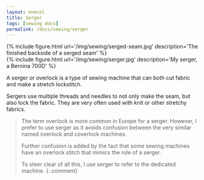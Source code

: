 ```yaml
---
layout: onecol
title: Serger
tags: [sewing docs]
permalink: /docs/sewing/serger
---
```

<div class="row">
<div class="col-md-6">
{% include figure.html
    url='/img/sewing/serged-seam.jpg'
    description='The finished backside of a serged seam'
%}
</div>
<div class="col-md-6">
{% include figure.html
    url='/img/sewing/serger.jpg'
    description='My serger, a Bernina 700D'
%}
</div>
</div>

A serger or overlock is a type of sewing machine that can both cut fabric and make a stretch lockstitch.

Sergers use multiple threads and needles to not only make the seam, but also lock the fabric. They are very often used with knit or other stretchy fabrics.

> The term overlock is more common in Europe for a serger. However, I prefer to use serger as it avoids confusion between the very similar named overlock and coverlock machines.
>
> Further confusion is added by the fact that some sewing machines have an overlock stitch that mimics the role of a serger.
>
> To steer clear of all this, I use serger to refer to the dedicated machine. 
{:.comment}
